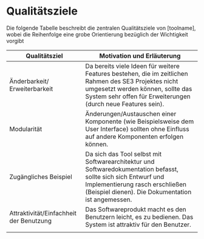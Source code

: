 # Qualitätsziele

Die folgende Tabelle beschreibt die zentralen Qualitätsziele von [toolname], wobei die Reihenfolge eine grobe Orientierung bezüglich der  Wichtigkeit vorgibt



| Qualitätsziel                            | Motivation und Erläuterung                                   |
| ---------------------------------------- | ------------------------------------------------------------ |
| Änderbarkeit/ Erweiterbarkeit            | Da bereits viele Ideen für weitere Features bestehen, die im zeitlichen Rahmen des SE3 Projektes nicht umgesetzt werden können, sollte das System sehr offen für Erweiterungen (durch neue Features sein). |
| Modularität                              | Änderungen/Austauschen einer Komponente (wie Beispielsweise dem User Interface) sollten ohne Einfluss auf andere Komponenten erfolgen können. |
| Zugängliches Beispiel                    | Da sich das Tool selbst mit Softwarearchitektur und Softwaredokumentation befasst, sollte sich  sich Entwurf und Implementierung rasch erschließen (Beispiel dienen). Die Dokumentation ist angemessen. |
| Attraktivität/Einfachheit  der Benutzung | Das Softwareprodukt macht es den Benutzern leicht, es zu bedienen. Das System ist attraktiv für den Benutzer. |
|                                          |                                                              |

